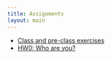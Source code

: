 ```yaml
---
title: Assignments
layout: main
---
```


- [Class and pre-class exercises](https://github.com/cornell-cs5220-f15/lecture)
- [HW0: Who are you?](https://github.com/cornell-cs5220-f15/hw0)
